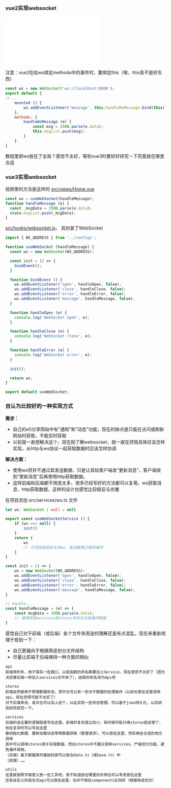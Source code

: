 ### vue2实现websocket
![README](code/websocket-vue2/vue2/README.md)

注意：vue2在给ws绑定methods中的事件时，要绑定this（唉，this真不是好东西）
```js
const ws = new WebSocket('ws://localhost:8000');
export default {
// ...
	mounted () {
		ws.addEventListener('message', this.handleWsMessage.bind(this), false);
	},
	methods: {
		handleWsMessage (e) {
			const msg = JSON.parse(e.data);
			this.msgList.push(msg);
		}
	}
}
```
教程里把ws放在了全局？感觉不太好，等到vue3时要好好研究一下究竟放在哪里合适


### vue3实现websocket
视频里的方法是这样的
[src/views/Home.vue](code/vue3-websocket/src/views/Home.vue)
```js
const ws = useWebSocket(handleMessage);
function handleMessage (e) {
  const _msgData = JSON.parse(e.data);
  state.msgList.push(_msgData);
}
```
[src/hooks/websocket.js](code/vue3-websocket/src/hooks/websocket.js)，
其封装了WebSocket
```js
import { WS_ADDRESS } from '../configs';

function useWebSocket (handleMessage) {
  const ws = new WebSocket(WS_ADDRESS);

  const init = () => {
    bindEvent();
  }

  function bindEvent () {
    ws.addEventListener('open', handleOpen, false);
    ws.addEventListener('close', handleClose, false);
    ws.addEventListener('error', handleError, false);
    ws.addEventListener('message', handleMessage, false);
  }

  function handleOpen (e) {
    console.log('WebSocket open', e);
  }

  function handleClose (e) {
    console.log('WebSocket close', e);
  }

  function handleError (e) {
    console.log('WebSocket error', e);
  }

  init();

  return ws;
}

export default useWebSocket;
```


### 自认为比较好的一种实现方式

**需求：**
- 自己的e5分享网站中有“通知”和“动态”功能，现在的缺点是只能在访问或刷新网站时获取，不能实时获取
- 以前就一直想解决这个，现在刚了解websocket，就一直在烦恼具体应该怎样实现，从http与ws协议一起获取数据时应该怎样协调

**解决方案：**
- 使用ws但并不通过其发送数据，只是让其给客户端发“更新消息”，客户端收到“更新消息”后再使用http获取数据。
- 这样前端和后端都不用改太多，很多已经写好的方法都可以复用，ws获取消息、http获取数据，这样的设计也感觉比较稳妥与优雅

在项目添加 src/services/ws.ts 文件
```ts
let ws: WebSocket | null = null

export const useWebSocketService () {
	if (ws === null) {
		init()
	}
	return {
		ws
		// 可添加其他如关闭ws、发送数据之类的操作
	}
}

const init = () => {
	ws = new WebSocket(WS_ADDRESS);
	ws.addEventListener('open', handleOpen, false);
	ws.addEventListener('close', handleClose, false);
	ws.addEventListener('error', handleError, false);
	ws.addEventListener('message', handleMessage, false);
}

// handle...
const handleMessage = (e) => {
	const msgData = JSON.parse(e.data);
	// 调用其他services或stores中的方法来操作数据
}
```


感觉自己对于前端（或后端）各个文件夹用途的理解还是有点混乱，现在来重新梳理于规划一下：
- 自己更偏向于根据用途划分文件结构
- 尽量让前端于后端保持一种方面的相似
```
api
前端用的多，用于保存一些接口，以前函数的命名都要加上Service，现在感觉不太好了（因为决定像后端一样加入services文件夹了），结尾的命名改为Api吧

stores
前端自然是用于管理数据状态，其中也可以有一些对于数据的处理操作（以前也是在这里调用api，现在觉得可能不太好了）
对于后端来说，或许也可以加上这个，以此实现一些状态管理。可以基于json持久化，以后研究研究规范一下。

services
后端的话主要的逻辑就是写在这里。前端的复杂度比较小，有时候可能只用stores就足够了，但在复杂时可以写在这里
像初始化数据、重新加载动态等等数据获取（管理请求），可以放在这里，然后再在合适的地方调用
其中可以调用stores用于存取数据，而在stores中不建议调用services。严格划分功能，避免循环调用。
（后端）基于数据库的基础封装可以放在data.ts（或base.ts）中
（前端）……

utils
这里就按照字面意义放一些工具吧，真不知道放在哪里的东西也可以考虑放在这里
还有自定义的组合式api可以放在这里，也许不放在components比较好（根据用途划分）


```


